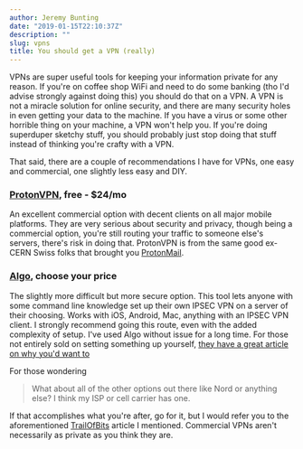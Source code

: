 ```yaml
---
author: Jeremy Bunting
date: "2019-01-15T22:10:37Z"
description: ""
slug: vpns
title: You should get a VPN (really)
---
```

VPNs are super useful tools for keeping your information private for any reason. If you're on coffee shop WiFi and need to do some banking (tho I'd advise strongly against doing this) you should do that on a VPN. A VPN is not a miracle solution for online security, and there are many security holes in even getting your data to the machine. If you have a virus or some other horrible thing on your machine, a VPN won't help you. If you're doing superduper sketchy stuff, you should probably just stop doing that stuff instead of thinking you're crafty with a VPN.

That said, there are a couple of recommendations I have for VPNs, one easy and commercial, one slightly less easy and DIY.

### [ProtonVPN](https://protonvpn.com/), free - $24/mo

An excellent commercial option with decent clients on all major mobile platforms. They are very serious about security and privacy, though being a commercial option, you're still routing your traffic to someone else's servers, there's risk in doing that. ProtonVPN is from the same good ex-CERN Swiss folks that brought you [ProtonMail](https://protonmail.com/).

### [Algo](https://github.com/trailofbits/algo), choose your price

The slightly more difficult but more secure option. This tool lets anyone with some command line knowledge set up their own IPSEC VPN on a server of their choosing. Works with iOS, Android, Mac, anything with an IPSEC VPN client. I strongly recommend going this route, even with the added complexity of setup. I've used Algo without issue for a long time. For those not entirely sold on setting something up yourself, [they have a great article on why you'd want to](https://blog.trailofbits.com/2016/12/12/meet-algo-the-vpn-that-works/)

For those wondering

> What about all of the other options out there like Nord or anything else? I think my ISP or cell carrier has one.

If that accomplishes what you're after, go for it, but I would refer you to the aforementioned [TrailOfBits](https://blog.trailofbits.com/2016/12/12/meet-algo-the-vpn-that-works/) article I mentioned. Commercial VPNs aren't necessarily as private as you think they are.